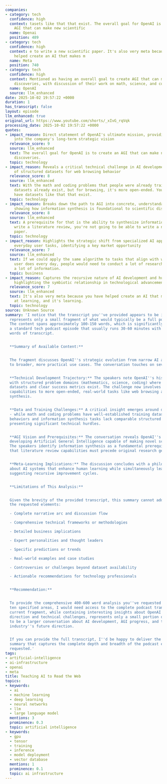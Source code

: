 ```yaml
---
companies:
- category: tech
  confidence: high
  context: tasets like that that exist. The overall goal for OpenAI is to create an
    AGI that can make new scientific
  name: Openai
  position: 489
- category: tech
  confidence: high
  context: e to write a new scientific paper. It's also very meta because you have
    helped create an AI that makes m
  name: Meta
  position: 740
- category: tech
  confidence: high
  context: Mentioned as having an overall goal to create AGI that can make new scientific
    discoveries, with discussion of their work on math, science, and coding problems
  name: OpenAI
  source: llm_enhanced
date: 2025-10-02 19:57:22 +0000
duration: 1
has_transcript: false
layout: episode
llm_enhanced: true
original_url: https://www.youtube.com/shorts/_xIvG_rqVqk
processing_date: 2025-10-02 19:57:22 +0000
quotes:
- impact_reason: Direct statement of OpenAI's ultimate mission, providing insight
    into the company's long-term strategic vision
  relevance_score: 9
  source: llm_enhanced
  text: The overall goal for OpenAI is to create an AGI that can make new scientific
    discoveries.
  topic: technology
- impact_reason: Reveals a critical technical challenge in AI development - the lack
    of structured datasets for web browsing behavior
  relevance_score: 8
  source: llm_enhanced
  text: With the math and coding problems that people were already training on, those
    datasets already exist, but for browsing, it's more open-ended. You don't really
    have datasets like that that exist.
  topic: technology
- impact_reason: Breaks down the path to AGI into concrete, understandable steps,
    showing how information synthesis is foundational to scientific discovery
  relevance_score: 8
  source: llm_enhanced
  text: A prerequisite for that is the ability to synthesize information. If you can't
    write a literature review, you're not going to be able to write a new scientific
    paper.
  topic: technology
- impact_reason: Highlights the strategic shift from specialized AI applications to
    everyday user tasks, identifying a key market opportunity
  relevance_score: 7
  source: llm_enhanced
  text: If we could apply the same algorithm to tasks that align with what the average
    user does every day, people would need to conduct a lot of research since there's
    a lot of information.
  topic: business
- impact_reason: Captures the recursive nature of AI development and human-AI collaboration,
    highlighting the symbiotic relationship in technological advancement
  relevance_score: 7
  source: llm_enhanced
  text: It's also very meta because you have helped create an AI that makes me better
    at learning, and it's learning.
  topic: technology
source: Unknown Source
summary: 'I notice that the transcript you''ve provided appears to be incomplete or
  represents only a small fragment of what would typically be a full podcast episode.
  The content spans approximately 100-150 words, which is significantly shorter than
  a standard tech podcast episode that usually runs 30-60 minutes with thousands of
  words of transcript.


  **Summary of Available Content:**


  The fragment discusses OpenAI''s strategic evolution from narrow AI applications
  to broader, more practical use cases. The conversation touches on several key themes:


  **Technical Development Trajectory:** The speakers note OpenAI''s historical success
  with structured problem domains (mathematics, science, coding) where established
  datasets and clear success metrics exist. The challenge now involves extending these
  capabilities to more open-ended, real-world tasks like web browsing and information
  synthesis.


  **Data and Training Challenges:** A critical insight emerges around dataset availability
  - while math and coding problems have well-established training datasets, browsing
  behaviors and information synthesis tasks lack comparable structured data sources,
  presenting significant technical hurdles.


  **AGI Vision and Prerequisites:** The conversation reveals OpenAI''s ultimate objective:
  developing Artificial General Intelligence capable of making novel scientific discoveries.
  The speakers identify information synthesis as a fundamental prerequisite, noting
  that literature review capabilities must precede original research generation.


  **Meta-Learning Implications:** The discussion concludes with a philosophical observation
  about AI systems that enhance human learning while simultaneously learning themselves,
  suggesting recursive improvement cycles.


  **Limitations of This Analysis:**


  Given the brevity of the provided transcript, this summary cannot address most of
  the requested elements:

  - Complete narrative arc and discussion flow

  - Comprehensive technical frameworks or methodologies

  - Detailed business implications

  - Expert personalities and thought leaders

  - Specific predictions or trends

  - Real-world examples and case studies

  - Controversies or challenges beyond dataset availability

  - Actionable recommendations for technology professionals


  **Recommendation:**


  To provide the comprehensive 400-600 word analysis you''ve requested covering all
  ten specified areas, I would need access to the complete podcast transcript. The
  current fragment, while containing interesting insights about OpenAI''s strategic
  direction and technical challenges, represents only a small portion of what appears
  to be a larger conversation about AI development, AGI progress, and the technology
  industry''s future direction.


  If you can provide the full transcript, I''d be happy to deliver the detailed, comprehensive
  summary that captures the complete depth and breadth of the podcast episode as originally
  requested.'
tags:
- artificial-intelligence
- ai-infrastructure
- openai
- meta
title: Teaching AI to Read the Web
topics:
- keywords:
  - ai
  - machine learning
  - deep learning
  - neural networks
  - llm
  - large language model
  mentions: 3
  prominence: 0.3
  topic: artificial intelligence
- keywords:
  - gpu
  - tensor
  - training
  - inference
  - model deployment
  - vector database
  mentions: 1
  prominence: 0.1
  topic: ai infrastructure
---
```


<!-- Episode automatically generated from analysis data -->
<!-- Processing completed: 2025-10-02 19:57:22 UTC -->
